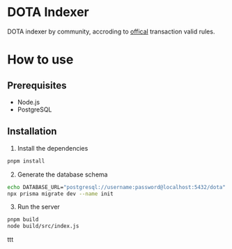 # DOTA Indexer

DOTA indexer by community, accroding to [offical](https://github.com/DOTA-DOT20/genesis_balance) transaction valid rules.

# How to use

## Prerequisites

- Node.js
- PostgreSQL

## Installation

1. Install the dependencies

```bash
pnpm install
```

2. Generate the database schema

```bash
echo DATABASE_URL="postgresql://username:password@localhost:5432/dota" > .env
npx prisma migrate dev --name init
```

3. Run the server

```bash
pnpm build
node build/src/index.js
```
ttt
